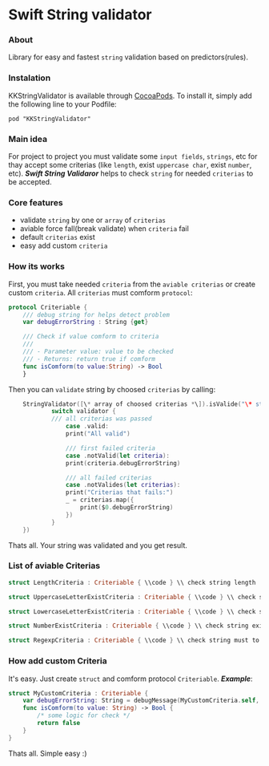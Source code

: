 # Swift String validator

### About
Library for easy and fastest `string` validation based on predictors(rules).

### Instalation
KKStringValidator is available through [CocoaPods](http://cocoapods.org). To install
it, simply add the following line to your Podfile:

```
pod "KKStringValidator"
```

### Main idea
For project to project you must validate some `input fields`, `strings`, etc for thay accept some criterias (like `length`, exist `uppercase char`, exist `number`, etc).
***Swift String Validaror*** helps to check `string` for needed `criterias` to be accepted.

### Core features
- validate `string` by one or `array` of `criterias`
- aviable force fall(break validate) when `criteria` fail
- default `criterias` exist 
- easy add custom `criteria`

### How its works
First, you must take needed `criteria` from the `aviable criterias` or create custom `criteria`. All `criterias` must comform `protocol`:
```swift
protocol Criteriable {
    /// debug string for helps detect problem
    var debugErrorString : String {get}

    /// Check if value comform to criteria
    ///
    /// - Parameter value: value to be checked
    /// - Returns: return true if comform
    func isComform(to value:String) -> Bool
    }
```

Then you can `validate` string by choosed `criterias` by calling:
```swift
    StringValidator([\* array of choosed criterias *\]).isValide("\* string to must be validate *\", forceExit: false, result: { validator in
            switch validator {
            /// all criterias was passed
                case .valid:
                print("All valid")

                /// first failed criteria
                case .notValid(let criteria):
                print(criteria.debugErrorString)

                /// all failed criterias
                case .notValides(let criterias):
                print("Criterias that fails:")
                _ = criterias.map({ 
                    print($0.debugErrorString)
                })
            }
    })
```

Thats all. Your string was validated and you get result. 


### List of aviable Criterias
```swift
struct LengthCriteria : Criteriable { \\code } \\ check string length

struct UppercaseLetterExistCriteria : Criteriable { \\code } \\ check string contains one or more char in Uppercase

struct LowercaseLetterExistCriteria : Criteriable { \\code } \\ check string contains one or more char in Lowercase

struct NumberExistCriteria : Criteriable { \\code } \\ check string exist one or more numer

struct RegexpCriteria : Criteriable { \\code } \\ check string must to RegExp
```


### How add custom Criteria
It's easy.
Just create `struct` and comform protocol `Criteriable`.
***Example***:
```swift
struct MyCustomCriteria : Criteriable {
    var debugErrorString: String = debugMessage(MyCustomCriteria.self, message:"some debug message")
    func isComform(to value: String) -> Bool {
        /* some logic for check */
        return false
    }
}
```
Thats all. Simple easy :)

